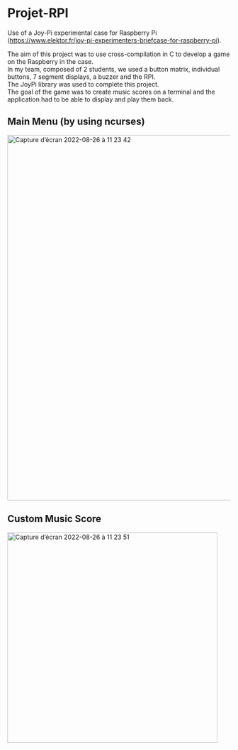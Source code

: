 # Projet-RPI

Use of a Joy-Pi experimental case for Raspberry Pi (https://www.elektor.fr/joy-pi-experimenters-briefcase-for-raspberry-pi).

The aim of this project was to use cross-compilation in C to develop a game on the Raspberry in the case.  
In my team, composed of 2 students, we used a button matrix, individual buttons, 7 segment displays, a buzzer and the RPI.  
The JoyPi library was used to complete this project.  
The goal of the game was to create music scores on a terminal and the application had to be able to display and play them back.

## Main Menu (by using ncurses)
<img width="823" alt="Capture d’écran 2022-08-26 à 11 23 42" src="https://user-images.githubusercontent.com/56001431/186939245-898c777d-ca2b-4bf6-9d72-5fead7222d74.png">

## Custom Music Score
<img width="474" alt="Capture d’écran 2022-08-26 à 11 23 51" src="https://user-images.githubusercontent.com/56001431/186939355-0070dc69-12a3-4763-adce-1aa78a412cb1.png">
